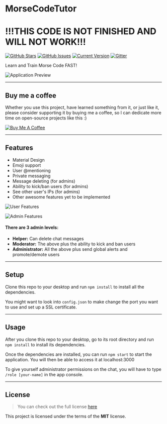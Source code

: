 # MorseCodeTutor

!!!THIS CODE IS NOT FINISHED AND WILL NOT WORK!!!
============
[![GitHub Stars](https://img.shields.io/github/stars/Lopastudio/MorseCodeTutor.svg)](https://github.com/Lopastudio/MorseCodeTutor) [![GitHub Issues](https://img.shields.io/github/issues/Lopastudio/MorseCodeTutor.svg)](https://github.com/Lopastudio/MorseCodeTutor/issues) [![Current Version](https://img.shields.io/badge/version-1.0.0-green.svg)](https://github.com/Lopastudio/MorseCodeTutor)  [![Gitter](https://badges.gitter.im/Join%20Chat.svg)](https://gitter.im/Lopastudio/MorseCodeTutor?utm_source=badge&utm_medium=badge&utm_campaign=pr-badge)

Learn and Train Morse Code FAST!

![Application Preview](https://imgur.com/lApmTIB)

---
## Buy me a coffee

Whether you use this project, have learned something from it, or just like it, please consider supporting it by buying me a coffee, so I can dedicate more time on open-source projects like this :)

<a href="https://www.buymeacoffee.com/igorantun" target="_blank"><img src="https://www.buymeacoffee.com/assets/img/custom_images/orange_img.png" alt="Buy Me A Coffee" style="height: auto !important;width: auto !important;" ></a>

---

## Features
- Material Design
- Emoji support
- User @mentioning
- Private messaging
- Message deleting (for admins)
- Ability to kick/ban users (for admins)
- See other user's IPs (for admins)
- Other awesome features yet to be implemented

![User Features](http://i.imgur.com/WbF1fi2.png)

![Admin Features](http://i.imgur.com/xQFaadt.png)


#### There are 3 admin levels:
- **Helper:** Can delete chat messages
- **Moderator:** The above plus the ability to kick and ban users
- **Administrator:** All the above plus send global alerts and promote/demote users

---

## Setup
Clone this repo to your desktop and run `npm install` to install all the dependencies.

You might want to look into `config.json` to make change the port you want to use and set up a SSL certificate.

---

## Usage
After you clone this repo to your desktop, go to its root directory and run `npm install` to install its dependencies.

Once the dependencies are installed, you can run  `npm start` to start the application. You will then be able to access it at localhost:3000

To give yourself administrator permissions on the chat, you will have to type `/role [your-name]` in the app console.

---

## License
>You can check out the full license [here](https://github.com/Lopastudio/MorseCodeTutor/blob/master/LICENSE)

This project is licensed under the terms of the **MIT** license.
